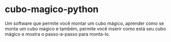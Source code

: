 # cubo-magico-python
Um software que permite você montar um cubo mágico, aprender como se monta um cubo mágico e também, permite você inserir como está seu cubo mágico e mostra o passo-a-passo para monta-lo.
